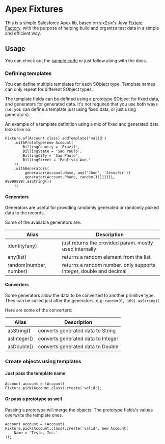 # Apex Fixtures

This is a simple Salesforce Apex lib, based on six2six's Java [Fixture Factory](https://github.com/six2six/fixture-factory), with the purpose of helping build and organize test data in a simple and efficient way.

## Usage

You can check out the [sample code](https://github.com/MuriloKakazu/apex-fixtures/tree/master/samples) or just follow along with the docs.

### Defining templates

You can define multiple templates for each SObject type. Template names can only repeat for different SObject types.

The template fields can be defined using a prototype SObject for fixed data, and generators for generated data. It's not required that you use both ways (i.e. you can define a template just using fixed data, or just using generators).

An example of a template definition using a mix of fixed and generated data looks like so:

```apex
Fixture.of(Account.class).addTemplate('valid')
    .withPrototype(new Account(
        BillingCountry = 'Brazil',
        BillingState = 'Sao Paulo',
        BillingCity = 'Sao Paulo',
        BillingStreet = 'Paulista Ave.'
    ))
    .withGenerators(
         generator(Account.Name, any('Jhon', 'Jennifer'))
        .generator(Account.Phone, random(11111111, 99999999).asString())
    );
```

#### Generators

Generators are useful for providing randomly generated or randomly picked data to the records.

Some of the available generators are:

Alias                  | Description                                                        
-- | - 
identity(any)          | just returns the provided param. mostly used internally            
any(list)              | returns a random element from the list                                 
random(number, number) | returns a random number. only supports integer, double and decimal 

#### Converters

Some generators allow the data to be converted to another primitive type. They can be called just after the generators. e.g: `random(0, 100).asString()`

Here are some of the converters:

Alias           | Description                                                        
-- | - 
asString()      | converts generated data to String            
asInteger()     | converts generated data to Integer                                 
asDouble()      | converts generated data to Double

### Create objects using templates

#### Just pass the template name

```apex
Account account = (Account) Fixture.pick(Account.class).create('valid');
```
#### Or pass a prototype as well

Passing a prototype will merge the objects. The prototype fields's values overwrite the template ones.

```apex
Account account = (Account) Fixture.pick(Account.class).create('valid', new Account(
    Name = 'Tesla, Inc.'
));
```